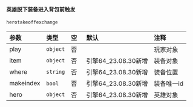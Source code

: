 #### 英雄脱下装备进入背包前触发

`herotakeoffexchange`

| 参数      | 类型     | 空   | 默认                | 注释       |
| :-------- | :------- | :--- | :------------------ | :--------- |
| play      | `object` | 否   |                     | 玩家对象   |
| item      | `object` | 否   | 引擎64_23.08.30新增 | 装备对象   |
| where     | `string` | 否   | 引擎64_23.08.30新增 | 装备位置   |
| makeindex | `bool`   | 否   | 引擎64_23.08.30新增 | 装备唯一id |
| hero      | `object` | 否   | 引擎64_23.08.30新增 | 英雄对象   |

